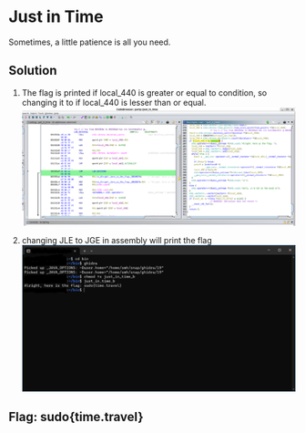 # Just in Time

Sometimes, a little patience is all you need.

## Solution

1. The flag is printed if local_440 is greater or equal to condition, so changing it to if local_440 is lesser than or equal.
  ![decmopiler](./assembly.png)

3. changing JLE to JGE in assembly will print the flag
![flag](./terminal.png)

## Flag: sudo{time.travel}
